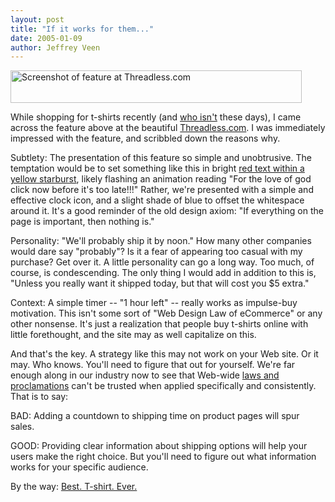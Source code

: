 ```yaml
--- 
layout: post
title: "If it works for them..."
date: 2005-01-09
author: Jeffrey Veen
---
```

<img src="http://veen.com/jeff/images/noon-contetx.jpg" width="466" height="52" alt="Screenshot of feature at Threadless.com" />

While shopping for t-shirts recently (and <a href="http://preshrunk.info/">who isn't</a> these days), I came across the feature above at the beautiful <a href="http://www.threadless.com/">Threadless.com</a>. I was immediately impressed with the feature, and scribbled down the reasons why.

Subtlety: The presentation of this feature so simple and unobtrusive. The temptation would be to set something like this in bright <a href="http://www.homecarecompanion.com/webb/yellow_starburst_sm.jpg">red text within a yellow starburst</a>, likely flashing an animation reading "For the love of god click now before it's too late!!!" Rather, we're presented with a simple and effective clock icon, and a slight shade of blue to offset the whitespace around it. It's a good reminder of the old design axiom: "If everything on the page is important, then nothing is."

Personality: "We'll probably ship it by noon." How many other companies would dare say "probably"? Is it a fear of appearing too casual with my purchase? Get over it. A little personality can go a long way. Too much, of course, is condescending. The only thing I would add in addition to this is, "Unless you really want it shipped today, but that will cost you $5 extra."

Context: A simple timer -- "1 hour left" -- really works as impulse-buy motivation. This isn't some sort of "Web Design Law of eCommerce" or any other nonsense. It's just a realization that people buy t-shirts online with little forethought, and the site may as well capitalize on this. 

And that's the key. A strategy like this may not work on your Web site. Or it may. Who knows. You'll need to figure that out for yourself. We're far enough along in our industry now to see that Web-wide <a href="http://useit.com/alertbox/20031110.html">laws and proclamations</a> can't be trusted when applied specifically and consistently. That is to say:

BAD: Adding a countdown to shipping time on product pages will spur sales.

GOOD: Providing clear information about shipping options will help your users make the right choice. But you'll need to figure out what information works for your specific audience.


By the way: <a href="http://www.threadless.com/product/157/Afternoon_Delight">Best. T-shirt. Ever.</a>
&#8203;